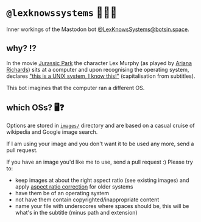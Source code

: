 # `@lexknowssystems` 👩‍💻🦖

Inner workings of the Mastodon bot [@LexKnowsSystems@botsin.space](https://botsin.space/@lexknowssystems).

## why? ⁉️

In the movie [Jurassic Park](https://en.wikipedia.org/wiki/Jurassic_Park_(film)) the character Lex Murphy (as played by [Ariana Richards](https://en.wikipedia.org/wiki/Ariana_Richards)) sits at a computer and upon recognising the operating system, declares ["this is a UNIX system, I know this!"](https://www.youtube.com/watch?v=ZDxLa6P6exc&t=510s) (capitalisation from subtitles).

This bot imagines that the computer ran a different OS.

## which OSs? 🖥❓

Options are stored in [`images/`](https://github.com/dill/lexknowssystems/tree/main/images) directory and are based on a casual cruise of wikipedia and Google image search.

If I am using your image and you don't want it to be used any more, send a pull request.

If you have an image you'd like me to use, send a pull request :) Please try to:
  * keep images at about the right aspect ratio (see existing images) and apply [aspect ratio correction](https://www.gamedeveloper.com/business/no-ms-dos-games-weren-t-widescreen-tips-on-correcting-aspect-ratio) for older systems
  * have them be of an operating system
  * not have them contain copyrighted/inappropriate content
  * name your file with underscores where spaces should be, this will be what's in the subtitle (minus path and extension)
